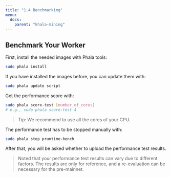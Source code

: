 ```yaml
---
title: "1.4 Benchmarking"
menu:
  docs:
    parent: "khala-mining"
---
```


## Benchmark Your Worker

First, install the needed images with Phala tools:

```bash
sudo phala install
```

If you have installed the images before, you can update them with:

```bash
sudo phala update script
```

Get the performance score with:

```bash
sudo phala score-test [number_of_cores]
# e.g., sudo phala score-test 4
```

> Tip: We recommend to use all the cores of your CPU.

The performance test has to be stopped manually with:

```bash
sudo phala stop pruntime-bench
```

After that, you will be asked whether to upload the performance test results.

> Noted that your performance test results can vary due to different factors.
> The results are only for reference, and a re-evaluation can be necessary for the pre-mainnet.

